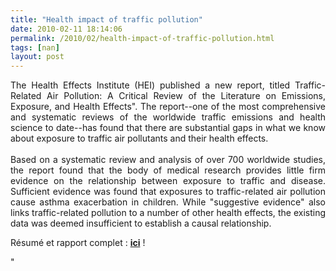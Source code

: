 ```yaml
---
title: "Health impact of traffic pollution"
date: 2010-02-11 18:14:06
permalink: /2010/02/health-impact-of-traffic-pollution.html
tags: [nan]
layout: post
---
```


<p style="text-align: justify"><span><span><span>The Health Effects Institute (HEI) published a new report, titled Traffic-Related Air Pollution: A Critical Review of the Literature on Emissions, Exposure, and Health Effects". The report--one of the most comprehensive and systematic reviews of the worldwide traffic emissions and health science to date--has found that there are substantial gaps in what we know about exposure to traffic air pollutants and their health effects.<br /><br />Based on a systematic review and analysis of over 700 worldwide studies, the report found that the body of medical research provides little firm evidence on the relationship between exposure to traffic and disease. Sufficient evidence was found that exposures to traffic-related air pollution cause asthma exacerbation in children. While "suggestive evidence" also links traffic-related pollution to a number of other health effects, the existing data was deemed insufficient to establish a causal relationship.</span></span></span></p> <p style=""text-align: justify""><span><span><span>Résumé et rapport complet : <strong><span style=""text-decoration: underline""><a href=""http://pubs.healtheffects.org/view.php?id=334"" target=""_blank"">ici</a></span></strong> !</span></span></span></p> <p></p>"
